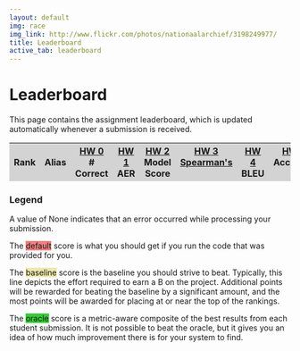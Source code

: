 ```yaml
---
layout: default
img: race
img_link: http://www.flickr.com/photos/nationaalarchief/3198249977/
title: Leaderboard
active_tab: leaderboard
---
```


<script src="http://code.jquery.com/jquery-1.7.1.min.js" type="text/javascript"></script>

Leaderboard
=============================================================

This page contains the assignment leaderboard, which is updated automatically
whenever a submission is received.

<table style="width: 100%">
  <thead style="background-color: lightgrey">
    <tr>
      <th style="text-align: center; width: 75px">
        Rank
      </th>
      <th>
        Alias
      </th>
      <th valign="top" style="text-align: center; width: 100px">
        <a href="hw0.html">HW 0</a><br/>
        <span class="small"># Correct</span>
      </th>
      <th valign="top" style="text-align: center; width: 100px">
        <a href="hw1.html">HW 1</a><br/>
        <span class="small">AER</span>
      </th>
      <th valign="top" style="text-align: center; width: 100px">
        <a href="hw2.html">HW 2</a><br/>
        <span class="small">Model Score</span>
      </th>
      <th valign="top" style="text-align: center; width: 100px">
        <a href="hw3.html">HW 3</a><br/>
        <span class="small"><a href="http://en.wikipedia.org/wiki/Spearman's_rank_correlation_coefficient">Spearman's</a></span>
      </th>
      <th valign="top" style="text-align: center; width: 100px">
        <a href="hw4.html">HW 4</a><br/>
        <span class="small">BLEU</span>
      </th>
      <th valign="top" style="text-align: center; width: 100px">
        <a href="hw5.html">HW 5</a><br/>
        <span class="small">Accuracy</span>
      </th>
    </tr>
  </thead>
  <tbody>

<script type="text/javascript" src="http://www.seas.upenn.edu/~cis526/leaderboard.js"></script>
<script type="text/javascript">

for (i = 0; i < data.length; i++){
  var rank = data[i][0];
  var alias = data[i][1];

  document.write('<tr id="' + alias + '"');
  if (i % 2 == 1) { document.write(' bgcolor="lightblue"'); }
  document.write('>');

  document.write('<td style="text-align: center">' + rank + '</td>');
  document.write('<td>' + alias + '</td>');
  document.write('<td style="text-align: center">' + data[i][2] + '</td>');
  document.write('<td style="text-align: center">' + data[i][3] + '</td>');
  document.write('<td style="text-align: center"></td>');
  document.write('<td style="text-align: center"></td>');
  document.write('<td style="text-align: center"></td>');
  document.write('<td style="text-align: center"></td>');

  document.write('</tr>');
}

$("#baseline").css({'background-color': 'PaleGoldenRod'});
$("#default").css({'background-color': 'LightCoral'});
$("#oracle").css({'background-color': 'LimeGreen'});

</script>

  </tbody>
</table>

### Legend

A value of None indicates that an error occurred while processing your submission.

The <span style="background-color: LightCoral">default</span> score is what you
should get if you run the code that was provided for you.

The <span style="background-color: PaleGoldenRod">baseline</span> score is the
baseline you should strive to beat. Typically, this line depicts the effort
required to earn a B on the project. Additional points will be rewarded for
beating the baseline by a significant amount, and the most points will be awarded
for placing at or near the top of the rankings.

The <span style="background-color: LimeGreen">oracle</span> score is a metric-aware
composite of the best results from each student submission. It is not possible to
beat the oracle, but it gives you an idea of how much improvement there is for your
system to find.
